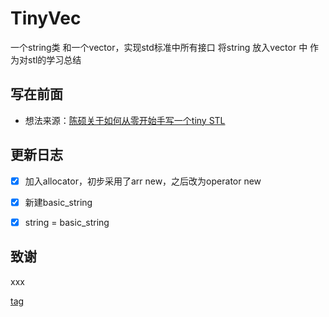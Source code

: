# TinyVec

一个string类
和一个vector，实现std标准中所有接口
将string 放入vector 中
作为对stl的学习总结

写在前面
----
* 想法来源：[陈硕关于如何从零开始手写一个tiny STL](https://www.zhihu.com/question/53085291/answer/133458242)



更新日志
-------
- [x] 加入allocator，初步采用了arr new，之后改为operator new
- [x] 新建basic_string
- [x] string = basic_string<char>


致谢
------------
xxx

[tag](https://example.com/)
